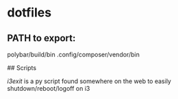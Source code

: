 # dotfiles

## PATH to export:

polybar/build/bin
.config/composer/vendor/bin

## Scripts

*i3exit* is a py script found somewhere on the web to easily shutdown/reboot/logoff on i3
